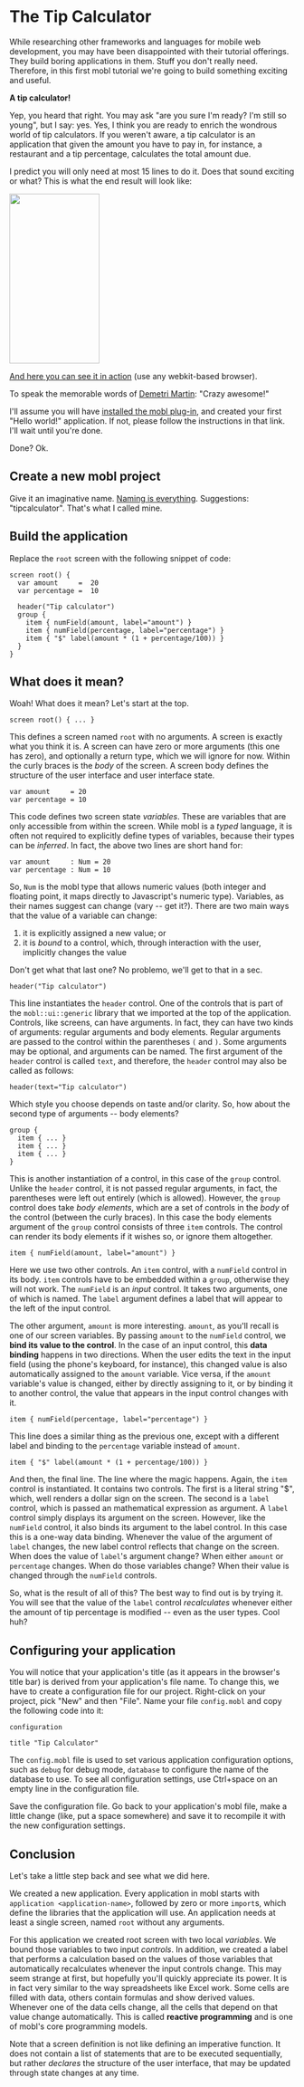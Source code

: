 The Tip Calculator
==================

While researching other frameworks and languages for mobile web
development, you may have been disappointed with their tutorial
offerings. They build boring applications in them. Stuff you don't
really need. Therefore, in this first mobl tutorial we're going to
build something exciting and useful.

**A tip calculator!**

Yep, you heard that right. You may ask "are you sure I'm ready? I'm
still so young", but I say: yes. Yes, I think you are ready to enrich
the wondrous world of tip calculators. If you weren't aware, a tip
calculator is an application that given the amount you have to pay in,
for instance, a restaurant and a tip percentage, calculates the total
amount due.

I predict you will only need at most 15 lines to do it. Does that
sound exciting or what? This is what the end result will look like:

<img src="http://www.mobl-lang.org/wp-content/uploads/2011/01/tipcalculator-159x300.png" alt="" title="tipcalculator" width="159" height="300" class="alignnone size-medium wp-image-57" />

[And here you can see it in
action](http://hydra.nixos.org/build/850237/download/1/www/) (use any
webkit-based browser).

To speak the memorable words of [Demetri
Martin](http://en.wikipedia.org/wiki/Demetri_Martin): "Crazy awesome!"

I'll assume you will have [installed the mobl
plug-in](http://www.mobl-lang.org/get/), and created your first "Hello
world!" application. If not, please follow the instructions in that
link. I'll wait until you're done.

Done? Ok.

Create a new mobl project
---------------------------------

Give it an imaginative name. [Naming is
everything](http://www.quora.com/When-Choosing-a-Mobile-App-Name-what-are-the-two-most-important-factors).
Suggestions: "tipcalculator". That's what I called mine.

Build the application
-----------------------------

Replace the `root` screen with the following snippet of code:

    screen root() {
      var amount     =  20
      var percentage =  10

      header("Tip calculator")
      group {
        item { numField(amount, label="amount") }
        item { numField(percentage, label="percentage") }
        item { "$" label(amount * (1 + percentage/100)) }
      }
    }

What does it mean?
------------------

Woah! What does it mean? Let's start at the top.

    screen root() { ... }

This defines a screen named `root` with no arguments. A screen is
exactly what you think it is. A screen can have zero or more arguments
(this one has zero), and optionally a return type, which we will
ignore for now. Within the curly braces is the _body_ of the screen. A
screen body defines the structure of the user interface and user
interface state.

    var amount     = 20
    var percentage = 10

This code defines two screen state _variables_. These are variables
that are only accessible from within the screen. While mobl is a
_typed_ language, it is often not required to explicitly define types
of variables, because their types can be _inferred_. In fact, the
above two lines are short hand for:

    var amount     : Num = 20
    var percentage : Num = 10

So, `Num` is the mobl type that allows numeric values (both integer
and floating point, it maps directly to Javascript's numeric type).
Variables, as their names suggest can change (vary -- get it?). There
are two main ways that the value of a variable can change:

1. it is explicitly assigned a new value; or
2. it is _bound_ to a control, which, through interaction with the
user, implicitly changes the value

Don't get what that last one? No problemo, we'll get to that in a sec.

    header("Tip calculator")

This line instantiates the `header` control. One of the controls that
is part of the `mobl::ui::generic` library that we imported at the top
of the application. Controls, like screens, can have arguments. In
fact, they can have two kinds of arguments: regular arguments and body
elements. Regular arguments are passed to the control within the
parentheses `(` and `)`. Some arguments may be optional, and arguments
can be named. The first argument of the `header` control is called
`text`, and therefore, the `header` control may also be called as
follows:

    header(text="Tip calculator")

Which style you choose depends on taste and/or clarity. So, how about
the second type of arguments -- body elements?

    group {
      item { ... }
      item { ... }
      item { ... }
    }

This is another instantiation of a control, in this case of the
`group` control. Unlike the `header` control, it is not passed regular
arguments, in fact, the parentheses were left out entirely (which is
allowed). However, the `group` control does take _body elements_,
which are a set of controls in the _body_ of the control (between the
curly braces). In this case the body elements argument of the `group`
control consists of three `item` controls. The control can render its
body elements if it wishes so, or ignore them altogether.

    item { numField(amount, label="amount") }

Here we use two other controls. An `item` control, with a `numField`
control in its body. `item` controls have to be embedded within a
`group`, otherwise they will not work. The `numField` is an _input_
control. It takes two arguments, one of which is named. The `label`
argument defines a label that will appear to the left of the input
control.

The other argument, `amount` is more interesting. `amount`, as you'll
recall is one of our screen variables. By passing `amount` to the
`numField` control, we __bind its value to the control__. In the case
of an input control, this __data binding__ happens in two directions.
When the user edits the text in the input field (using the phone's
keyboard, for instance), this changed value is also automatically
assigned to the `amount` variable. Vice versa, if the `amount`
variable's value is changed, either by directly assigning to it, or by
binding it to another control, the value that appears in the input
control changes with it.

    item { numField(percentage, label="percentage") }

This line does a similar thing as the previous one, except with a
different label and binding to the `percentage` variable instead of
`amount`.

    item { "$" label(amount * (1 + percentage/100)) }

And then, the final line. The line where the magic happens. Again, the
`item` control is instantiated. It contains two controls. The first is
a literal string "$", which, well renders a dollar sign on the screen.
The second is a `label` control, which is passed an mathematical
expression as argument. A `label` control simply displays its argument
on the screen. However, like the `numField` control, it also binds its
argument to the label control. In this case this is a one-way data
binding. Whenever the value of the argument of `label` changes, the
new label control reflects that change on the screen. When does the
value of `label`'s argument change? When either `amount` or
`percentage` changes. When do those variables change? When their value
is changed through the `numField` controls.

So, what is the result of all of this? The best way to find out is by
trying it. You will see that the value of the `label` control
_recalculates_ whenever either the amount of tip percentage is
modified -- even as the user types. Cool huh?

Configuring your application
----------------------------

You will notice that your application's title (as it appears in the
browser's title bar) is derived from your application's file name. To
change this, we have to create a configuration file for our project.
Right-click on your project, pick "New" and then "File". Name your
file `config.mobl` and copy the following code into it:

    configuration

    title "Tip Calculator"

The `config.mobl` file is used to set various application
configuration options, such as `debug` for debug mode, `database` to
configure the name of the database to use. To see all configuration
settings, use Ctrl+space on an empty line in the configuration file.

Save the configuration file. Go back to your application's mobl file,
make a little change (like, put a space somewhere) and save it to
recompile it with the new configuration settings.

Conclusion
-----------

Let's take a little step back and see what we did here.

We created a new application. Every application in mobl starts with
`application <application-name>`, followed by zero or more `import`s,
which define the libraries that the application will use. An
application needs at least a single screen, named `root` without any
arguments.

For this application we created root screen with two local
_variables_. We bound those variables to two input _controls_. In
addition, we created a label that performs a calculation based on the
values of those variables that automatically recalculates whenever the
input controls change. This may seem strange at first, but hopefully
you'll quickly appreciate its power. It is in fact very similar to the
way spreadsheets like Excel work. Some cells are filled with data,
others contain formulas and show derived values. Whenever one of the
data cells change, all the cells that depend on that value change
automatically. This is called __reactive programming__ and is one of
mobl's core programming models.

Note that a screen definition is not like defining an imperative
function. It does not contain a list of statements that are to be
executed sequentially, but rather _declares_ the structure of the user
interface, that may be updated through state changes at any time.

